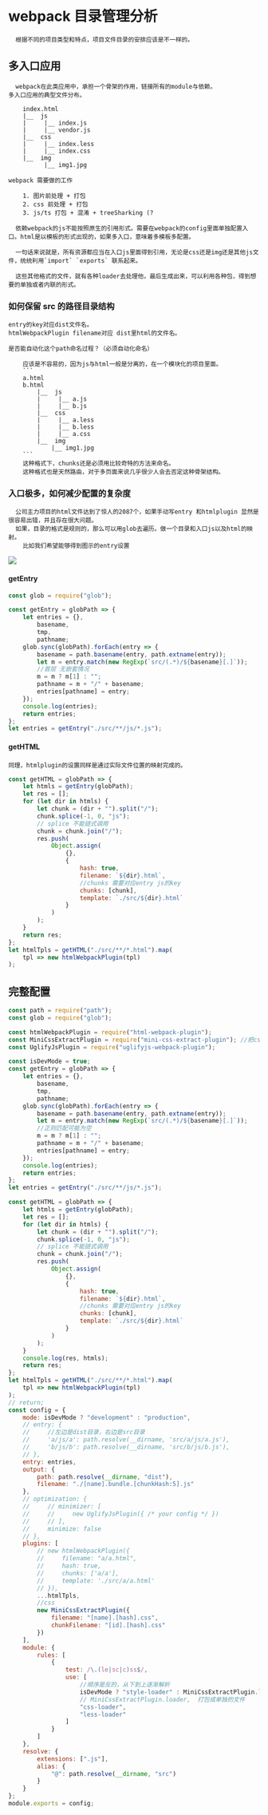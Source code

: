 # webpack 目录管理分析

      根据不同的项目类型和特点，项目文件目录的安排应该是不一样的。

## 多入口应用

      webpack在此类应用中，承担一个骨架的作用，链接所有的module与依赖。
    多入口应用的典型文件分布。

```
    index.html
    |__  js
    |     |__ index.js
    |     |__ vendor.js
    |__  css
    |     |__ index.less
    |     |__ index.css
    |__  img
          |__ img1.jpg
```

    webpack 需要做的工作

        1. 图片前处理 + 打包
        2. css 前处理 + 打包
        3. js/ts 打包 + 混淆 + treeSharking (?

      依赖webpack的js不能按照原生的引用形式。需要在webpack的config里面单独配置入口。html是以模板的形式出现的，如果多入口，意味着多模板多配置。

      一句话来说就是，所有资源都应当在入口js里面得到引用，无论是css还是img还是其他js文件，统统利用`import` `exports` 联系起来。

      这些其他格式的文件，就有各种loader去处理他，最后生成出来，可以利用各种包，得到想要的单独或者内联的形式。

### 如何保留 src 的路径目录结构

    entry的key对应dist文件名。
    htmlWebpackPlugin filename对应 dist里html的文件名。

    是否能自动化这个path命名过程？（必须自动化命名）

        应该是不容易的，因为js与html一般是分离的，在一个模块化的项目里面。
        ```
        a.html
        b.html
            |__  js
            |     |__ a.js
            |     |__ b.js
            |__  css
            |     |__ a.less
            |     |__ b.less
            |     |__ a.css
            |__  img
                |__ img1.jpg
        ```
        这种格式下，chunks还是必须用比较奇特的方法来命名。
        这种格式也是天然路由，对于多页面来说几乎很少人会去否定这种骨架结构。

### 入口极多，如何减少配置的复杂度

      公司主力项目的html文件达到了惊人的2087个，如果手动写entry 和htmlplugin 显然是很容易出错，并且存在很大问题。
      如果，目录的格式是规则的，那么可以用glob去遍历。做一个目录和入口js以及html的映射。
        比如我们希望能够得到图示的entry设置
![](resource/img/entriesMap.png)

#### getEntry

```js
const glob = require("glob");

const getEntry = globPath => {
    let entries = {},
        basename,
        tmp,
        pathname;
    glob.sync(globPath).forEach(entry => {
        basename = path.basename(entry, path.extname(entry));
        let m = entry.match(new RegExp(`src/(.*)/${basename}[.]`));
        //首层 无嵌套情况
        m = m ? m[1] : "";
        pathname = m + "/" + basename;
        entries[pathname] = entry;
    });
    console.log(entries);
    return entries;
};
let entries = getEntry("./src/**/js/*.js");
```

#### getHTML
    同理，htmlplugin的设置同样是通过实际文件位置的映射完成的。
```js
const getHTML = globPath => {
    let htmls = getEntry(globPath);
    let res = [];
    for (let dir in htmls) {
        let chunk = (dir + "").split("/");
        chunk.splice(-1, 0, "js");
        // splice 不能链式调用
        chunk = chunk.join("/");
        res.push(
            Object.assign(
                {},
                {
                    hash: true,
                    filename: `${dir}.html`,
                    //chunks 需要对应entry js的key
                    chunks: [chunk],
                    template: `./src/${dir}.html`
                }
            )
        );
    }
    return res;
};
let htmlTpls = getHTML("./src/**/*.html").map(
    tpl => new htmlWebpackPlugin(tpl)
);
```

## 完整配置

```js
const path = require("path");
const glob = require("glob");

const htmlWebpackPlugin = require("html-webpack-plugin");
const MiniCssExtractPlugin = require("mini-css-extract-plugin"); //把css打包成单独的文件
const UglifyJsPlugin = require("uglifyjs-webpack-plugin");

const isDevMode = true;
const getEntry = globPath => {
    let entries = {},
        basename,
        tmp,
        pathname;
    glob.sync(globPath).forEach(entry => {
        basename = path.basename(entry, path.extname(entry));
        let m = entry.match(new RegExp(`src/(.*)/${basename}[.]`));
        //正则匹配可能为空
        m = m ? m[1] : "";
        pathname = m + "/" + basename;
        entries[pathname] = entry;
    });
    console.log(entries);
    return entries;
};
let entries = getEntry("./src/**/js/*.js");

const getHTML = globPath => {
    let htmls = getEntry(globPath);
    let res = [];
    for (let dir in htmls) {
        let chunk = (dir + "").split("/");
        chunk.splice(-1, 0, "js");
        // splice 不能链式调用
        chunk = chunk.join("/");
        res.push(
            Object.assign(
                {},
                {
                    hash: true,
                    filename: `${dir}.html`,
                    //chunks 需要对应entry js的key
                    chunks: [chunk],
                    template: `./src/${dir}.html`
                }
            )
        );
    }
    console.log(res, htmls);
    return res;
};
let htmlTpls = getHTML("./src/**/*.html").map(
    tpl => new htmlWebpackPlugin(tpl)
);
// return;
const config = {
    mode: isDevMode ? "development" : "production",
    // entry: {
    //     //左边是dist目录，右边是src目录
    //     'a/js/a': path.resolve(__dirname, 'src/a/js/a.js'),
    //     'b/js/b': path.resolve(__dirname, 'src/b/js/b.js'),
    // },
    entry: entries,
    output: {
        path: path.resolve(__dirname, "dist"),
        filename: "./[name].bundle.[chunkHash:5].js"
    },
    // optimization: {
    //     // minimizer: [
    //     //     new UglifyJsPlugin({ /* your config */ })
    //     // ],
    //     minimize: false
    // },
    plugins: [
        // new htmlWebpackPlugin({
        //     filename: "a/a.html",
        //     hash: true,
        //     chunks: ['a/a'],
        //     template: './src/a/a.html'
        // }),
        ...htmlTpls,
        //css
        new MiniCssExtractPlugin({
            filename: "[name].[hash].css",
            chunkFilename: "[id].[hash].css"
        })
    ],
    module: {
        rules: [
            {
                test: /\.(le|sc|c)ss$/,
                use: [
                    //顺序是反的，从下到上逐渐解析
                    isDevMode ? "style-loader" : MiniCssExtractPlugin.loader,
                    // MiniCssExtractPlugin.loader,  打包成单独的文件
                    "css-loader",
                    "less-loader"
                ]
            }
        ]
    },
    resolve: {
        extensions: [".js"],
        alias: {
            "@": path.resolve(__dirname, "src")
        }
    }
};
module.exports = config;
```

